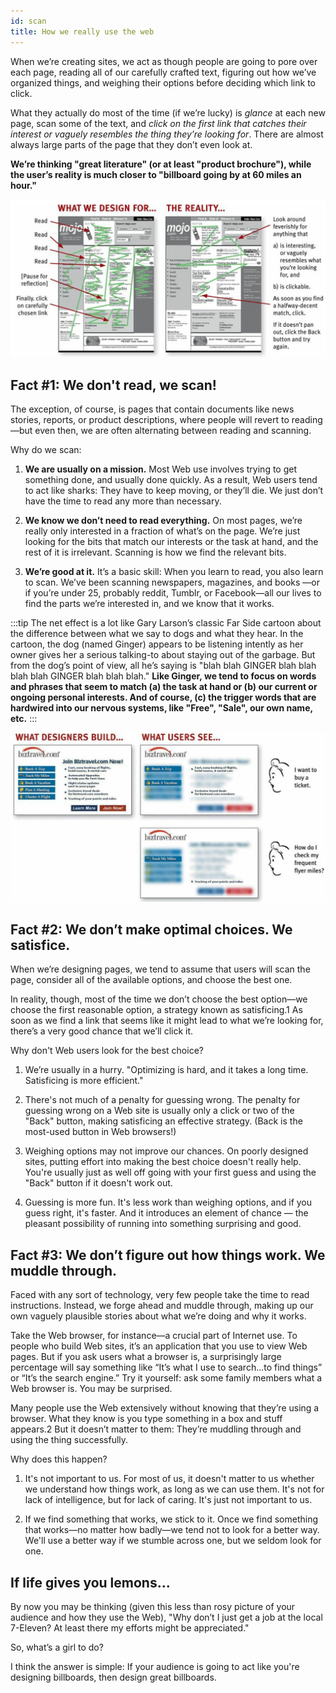 ```yaml
---
id: scan
title: How we really use the web
---
```

When we’re creating sites, we act as though people are going to pore over
each page, reading all of our carefully crafted text, figuring out how we’ve
organized things, and weighing their options before deciding which link to
click.

What they actually do most of the time (if we’re lucky) is *glance* at each new
page, scan some of the text, and *click on the first link that catches their
interest or vaguely resembles the thing they’re looking for*. There are almost
always large parts of the page that they don’t even look at.

**We’re thinking "great literature" (or at least "product brochure"), while the
user’s reality is much closer to "billboard going by at 60 miles an hour."**

![](../../../static/img/usab7.jpg)

## Fact #1: We don't read, we scan!
The exception, of course, is pages that contain documents like news stories,
reports, or product descriptions, where people will revert to reading—but
even then, we are often alternating between reading and scanning.

Why do we scan:
1. **We are usually on a mission.** Most Web use involves trying to get
something done, and usually done quickly. As a result, Web users tend
to act like sharks: They have to keep moving, or they’ll die. We just
don’t have the time to read any more than necessary.

1. **We know we don’t need to read everything.** On most pages, we’re
really only interested in a fraction of what’s on the page. We’re just
looking for the bits that match our interests or the task at hand, and the
rest of it is irrelevant. Scanning is how we find the relevant bits.

1. **We’re good at it.** It’s a basic skill: When you learn to read, you also
learn to scan. We’ve been scanning newspapers, magazines, and books
—or if you’re under 25, probably reddit, Tumblr, or Facebook—all our
lives to find the parts we’re interested in, and we know that it works.

:::tip
The net effect is a lot like Gary Larson’s classic Far Side cartoon about the
difference between what we say to dogs and what they hear. In the cartoon,
the dog (named Ginger) appears to be listening intently as her owner gives
her a serious talking-to about staying out of the garbage. But from the dog’s
point of view, all he’s saying is "blah blah GINGER blah blah blah blah
GINGER blah blah blah." **Like Ginger, we tend to focus on words and phrases that seem to match (a) the task at hand or (b) our current or ongoing personal interests. And of course, (c) the trigger words that are hardwired into our nervous systems, like
"Free", "Sale", our own name, etc.**
:::

![](../../../static/img/usab8.jpg)

## Fact #2: We don’t make optimal choices. We satisfice.
When we’re designing pages, we tend to assume that users will scan the page,
consider all of the available options, and choose the best one.

In reality, though, most of the time we don’t choose the best option—we
choose the first reasonable option, a strategy known as satisficing.1 As soon
as we find a link that seems like it might lead to what we’re looking for,
there’s a very good chance that we’ll click it.

Why don't Web users look for the best choice?
1. We’re usually in a hurry. "Optimizing is hard, and it takes a long time. Satisficing is more efficient."

1. There's not much of a penalty for guessing wrong. The penalty for guessing wrong on a Web site is usually only a click or two of the "Back" button, making satisficing an effective strategy. (Back is the most-used button in Web browsers!)

1. Weighing options may not improve our chances. On poorly designed sites, putting effort into making the best choice doesn't really help. You're usually just as well off going with your first guess and using the "Back" button if it doesn't work out.

1. Guessing is more fun. It's less work than weighing options, and if you guess right, it's faster. And it introduces an element of chance — the pleasant possibility of running into something surprising and good.

## Fact #3: We don’t figure out how things work. We muddle through.

Faced with any sort of technology, very few people take the time to read
instructions. Instead, we forge ahead and muddle through, making up our
own vaguely plausible stories about what we’re doing and why it works.

Take the Web browser, for instance—a crucial part of Internet use. To people
who build Web sites, it’s an application that you use to view Web pages. But
if you ask users what a browser is, a surprisingly large percentage will say
something like “It’s what I use to search...to find things” or “It’s the search
engine.” Try it yourself: ask some family members what a Web browser is.
You may be surprised.

Many people use the Web extensively without knowing that they’re using a
browser. What they know is you type something in a box and stuff appears.2
But it doesn’t matter to them: They’re muddling through and using the thing
successfully.

Why does this happen?
1. It's not important to us. For most of us, it doesn't matter to us whether we understand how things work, as long as we can use them. It's not for lack of intelligence, but for lack of caring. It's just not important to us.

1. If we find something that works, we stick to it. Once we find something that works—no matter how badly—we tend not to look for a better way. We'll use a better way if we stumble across one, but we seldom look for one.

## If life gives you lemons...
By now you may be thinking (given this less than rosy picture of your
audience and how they use the Web), "Why don’t I just get a job at the local
7-Eleven? At least there my efforts might be appreciated."

So, what’s a girl to do?

I think the answer is simple: If your audience is going to act like you're
designing billboards, then design great billboards.

